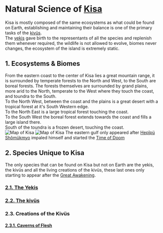 
# Natural Science of [Kisa](../Kivümi%20Language/Kivümi%20Dictionary/Kisa.md)

Kisa is mostly composed of the same ecosystems as what could be found on Earth, establishing and maintaining their balance is one of the primary tasks of the [kivüs](./Unique%20Species/kivü.md).  
The [yekis](./Unique%20Species/yeki.md) gave birth to the representants of all the species and replenish them whenever required, the wildlife is not allowed to evolve, biomes never changes, the ecosystem of the island is extremely static.

## 1. Ecosystems & Biomes

From the eastern coast to the center of Kisa lies a great mountain range, it is surrounded by temperate forests to the North and West, to the South are boreal forests. The forests themselves are surrounded by grand plains, more arid to the North, temperate to the West where they touch the coast, and toundra to the South.  
To the North West, between the coast and the plains is a great desert with a tropical forest at it's South Western edge.  
To the North East is a large tropical forest touching the coast.  
To the South West the boreal forest extends towards the coast and fills a large island there.  
South of the toundra is a frozen desert, touching the coast.  
![Map of Kisa](../Pictures/Maps/Map%200.5%20Time%20of%20the%20Kivüs.png)
![Map of Kisa](../Pictures/Maps/Map%200.5%20Time%20of%20Doom.png)
The eastern gulf only appeared after [Hepîpü Shômükmyo](../Characters/Hepîpü%20Shômükmyo.md) impaled himself and started the [Time of Doom](<../History of Kisa.md#3-time-of-doom>)

## 2. Species Unique to Kisa

The only species that can be found on Kisa but not on Earth are the yekis, the kivüs and all the living creations of the kivüs, these last ones only starting to appear after the [Great Awakening](<../History of Kisa.md#211-0---the-great-awakening>).  

### [2.1. The Yekis](./Unique%20Species/yeki.md)

### [2.2. The kivüs](./Unique%20Species/kivü.md)

### 2.3. Creations of the Kivüs

#### [2.3.1. Caverns of Flesh](./Unique%20Species/Caverns%20of%20Flesh.md)